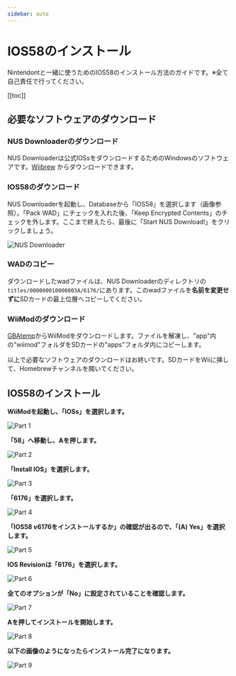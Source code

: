 ```yaml
---
sidebar: auto
---
```


<!-- prettier-ignore-start -->
# IOS58のインストール

Nintendontと一緒に使うためのIOS58のインストール方法のガイドです。※全て自己責任で行ってください。

[[toc]]

## 必要なソフトウェアのダウンロード

### NUS Downloaderのダウンロード

NUS Downloaderは公式IOSsをダウンロードするためのWindowsのソフトウェアです。[Wiibrew](http://wiibrew.org/wiki/NUS_Downloader) からダウンロードできます。

### IOS58のダウンロード

NUS Downloaderを起動し、Databaseから「IOS58」を選択します（画像参照）。「Pack WAD」にチェックを入れた後、「Keep Encrypted Contents」のチェックを外します。ここまで終えたら、最後に「Start NUS Download!」をクリックしましょう。

![NUS Downloader](/img/nusdownloader_00.png)

### WADのコピー

ダウンロードしたwadファイルは、NUS Downloaderのディレクトリの`titles/000000010000003A/6176/`にあります。このwadファイルを**名前を変更せずに**SDカードの最上位層へコピーしてください。

### WiiModのダウンロード

[GBAtemp](https://gbatemp.net/threads/wii-mod.272321/)からWiiModをダウンロードします。ファイルを解凍し、"app"内の"wiimod"フォルダをSDカードの"apps"フォルダ内にコピーします。

以上で必要なソフトウェアのダウンロードはお終いです。SDカードをWiiに挿して、Homebrewチャンネルを開いてください。

## IOS58のインストール

**WiiModを起動し、「IOSs」を選択します。**

![Part 1](/img/wiimod_00.png)

**「58」へ移動し、Aを押します。**

![Part 2](/img/wiimod_01.png)

**「Install IOS」を選択します。**

![Part 3](/img/wiimod_02.png)

**「6176」を選択します。**

![Part 4](/img/wiimod_03.png)

**「IOS58 v6176をインストールするか」の確認が出るので、「(A) Yes」を選択します。**

![Part 5](/img/wiimod_04.png)

**IOS Revisionは「6176」を選択します。**

![Part 6](/img/wiimod_05.png)

**全てのオプションが「No」に設定されていることを確認します。**

![Part 7](/img/wiimod_06.png)

**Aを押してインストールを開始します。**

![Part 8](/img/wiimod_07.png)

**以下の画像のようになったらインストール完了になります。**

![Part 9](/img/wiimod_08.png)
<!-- prettier-ignore-end -->
